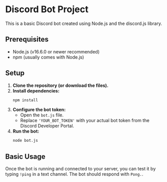 # Discord Bot Project

This is a basic Discord bot created using Node.js and the discord.js library.

## Prerequisites

- Node.js (v16.6.0 or newer recommended)
- npm (usually comes with Node.js)

## Setup

1. **Clone the repository (or download the files).**
2. **Install dependencies:**
   ```bash
   npm install
   ```
3. **Configure the bot token:**
   - Open the `bot.js` file.
   - Replace `'YOUR_BOT_TOKEN'` with your actual bot token from the Discord Developer Portal.
4. **Run the bot:**
   ```bash
   node bot.js
   ```

## Basic Usage

Once the bot is running and connected to your server, you can test it by typing `!ping` in a text channel. The bot should respond with `Pong.`.

